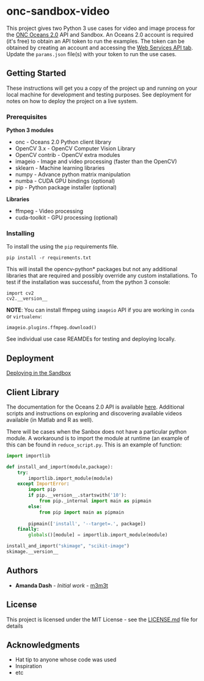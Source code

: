 # onc-sandbox-video
This project gives two Python 3 use cases for video and image process for the [ONC Oceans 2.0](https://data.oceannetworks.ca) API and Sandbox.  An Oceans 2.0 account is required (it's free) to obtain an API token to run the examples.  The token can be obtained by creating an account and accessing the [Web Services API tab](https://data.oceannetworks.ca/Profile).  Update the `params.json` file(s) with your token to run the use cases.

## Getting Started

These instructions will get you a copy of the project up and running on your local machine for development and testing purposes. See deployment for notes on how to deploy the project on a live system.

### Prerequisites

__Python 3 modules__
* onc               - Oceans 2.0 Python client library
* OpenCV 3.x        - OpenCV Computer Vision Library          
* OpenCV contrib    - OpenCV extra modules
* imageio           - Image and video processing (faster than the OpenCV)
* sklearn           - Machine learning libraries
* numpy             - Advance python matrix manipulation
* numba             - CUDA GPU bindings (optional)
* pip               - Python package installer (optional)

__Libraries__
* ffmpeg            - Video processing
* cuda-toolkit      - GPU processing (optional)

### Installing

To install the using the `pip` requirements file.  

```
pip install -r requirements.txt
```

This will install the opencv-python* packages but not any additional libraries that are required and possibly override any custom installations.  To test if the installation was successful, from the python 3 console:

```
import cv2
cv2.__version__
```

**NOTE**: You can install ffmpeg using `imageio` API if you are working in `conda` or `virtualenv`:
```
imageio.plugins.ffmpeg.download()
```

See individual use case REAMDEs for testing and deploying locally.

## Deployment

[Deploying in the Sandbox](https://drive.google.com/open?id=1eVfsFQbJX2QYvnP3pKdwGbRFLl6aowwX)

## Client Library

The documentation for the Oceans 2.0 API is available [here](https://wiki.oceannetworks.ca/display/O2A/Oceans+2.0+API+Home).  Additional scripts and instructions on exploring and discovering available videos available (in Matlab and R as well).

There will be cases when the Sanbox does not have a particular python module.  A workaround is to import the module at runtime (an example of this can be found in `reduce_script.py`.  This is an example of function:

```python
import importlib

def install_and_import(module,package):
    try:
        importlib.import_module(module)
    except ImportError:
        import pip
        if pip.__version__.startswith('10'):
            from pip._internal import main as pipmain
        else:
            from pip import main as pipmain 
        
        pipmain(['install', '--target=.', package])
    finally:
        globals()[module] = importlib.import_module(module)

install_and_import("skimage", "scikit-image")
skimage.__version__
```

## Authors

* **Amanda Dash** - *Initial work* - [m3m3t](https://github.com/m3m3t)

## License

This project is licensed under the MIT License - see the [LICENSE.md](LICENSE.md) file for details

## Acknowledgments

* Hat tip to anyone whose code was used
* Inspiration
* etc
